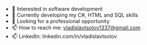 - 👀  Interested in software development
- 🌱 Currently developing my C#, HTML and SQL skills
- 👀 Looking for a professional opportunity
- 📫 How to reach me: vladislavtsolov1337@gmail.com
- 📫 LinkedIn: linkedin.com/in/vladislavtsolov



